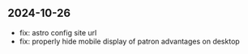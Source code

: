 ## 2024-10-26

- fix: astro config site url
- fix: properly hide mobile display of patron advantages on desktop
